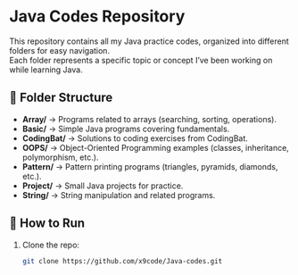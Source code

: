 # Java Codes Repository

This repository contains all my Java practice codes, organized into different folders for easy navigation.  
Each folder represents a specific topic or concept I’ve been working on while learning Java.

## 📂 Folder Structure
- **Array/** → Programs related to arrays (searching, sorting, operations).
- **Basic/** → Simple Java programs covering fundamentals.
- **CodingBat/** → Solutions to coding exercises from CodingBat.
- **OOPS/** → Object-Oriented Programming examples (classes, inheritance, polymorphism, etc.).
- **Pattern/** → Pattern printing programs (triangles, pyramids, diamonds, etc.).
- **Project/** → Small Java projects for practice.
- **String/** → String manipulation and related programs.

## 🚀 How to Run
1. Clone the repo:
   ```sh
   git clone https://github.com/x9code/Java-codes.git
